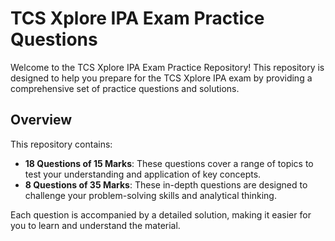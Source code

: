 # TCS Xplore IPA Exam Practice Questions

Welcome to the TCS Xplore IPA Exam Practice Repository! This repository is designed to help you prepare for the TCS Xplore IPA exam by providing a comprehensive set of practice questions and solutions.

## Overview

This repository contains:

- **18 Questions of 15 Marks**: These questions cover a range of topics to test your understanding and application of key concepts.
- **8 Questions of 35 Marks**: These in-depth questions are designed to challenge your problem-solving skills and analytical thinking.

Each question is accompanied by a detailed solution, making it easier for you to learn and understand the material.

